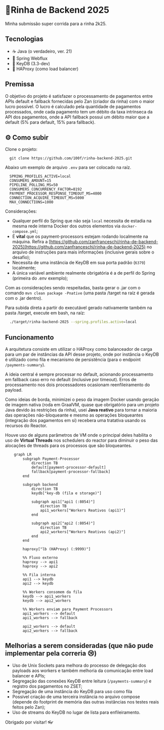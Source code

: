 # 🚀Rinha de Backend 2025

Minha submissão super corrida para a rinha 2k25.

## Tecnologias

- ☕ Java (o verdadeiro, ver. 21)
- 🥬 Spring Webflux
- 🍯 KeyDB (3.3-dev)
- 🔄 HAProxy (como load balancer)

## Premissa

O objetivo do projeto é satisfazer o processamento de pagamentos entre APIs default e fallback fornecidas pelo Zan (criador da rinha) com o maior lucro possível. 
O lucro é calculado pela quantidade de pagamentos processados, onde cada pagamento tem um débito da taxa intrínseca da API dos pagamentos, onde a API fallback possui um débito maior que a default (5% para default, 15% para fallback).

## ⚙️ Como subir

Clone o projeto: 

```shell 
  git clone https://github.com/100f/rinha-backend-2025.git
```

Abaixo um exemplo de arquivo `.env` para ser colocado na raíz.

```env
  SPRING_PROFILES_ACTIVE=local
  CONSUMERS_AMOUNT=15
  PIPELINE_POLLING_MS=50
  CONSUMERS_CONCURRENCY_FACTOR=8192
  PAYMENT_PROCESSOR_RESPONSE_TIMEOUT_MS=4000
  CONNECTION_ACQUIRE_TIMEOUT_MS=5000
  MAX_CONNECTIONS=1000
```

Considerações: 
- Qualquer perfil do Spring que não seja `local` necessita de estadia na mesma rede interna Docker dos outros elementos via `docker-compose.yml`;
- É **vital** que os payment-processors estejam rodando localmente na máquina. Refira a [https://github.com/zanfranceschi/rinha-de-backend-2025](https://github.com/zanfranceschi/rinha-de-backend-2025) no arquivo de instruções para mais informações (inclusive gerais sobre o desafio);
- Necessita de uma instância de KeyDB em sua porta padrão (`6379`) localmente;
- A única variável ambiente realmente obrigatória é a de perfil do Spring (primeira do .env exemplo);

Com as considerações sendo respeitadas, basta gerar o .jar com o comando `mvn clean package -Pnative` (uma pasta /target na raíz é gerada com o .jar dentro).

Para subida direta a partir do executável gerado nativamente também na pasta /target, execute em bash, na raíz:

```bash
  ./target/rinha-backend-2025 --spring.profiles.active=local
```

## Funcionamento

A arquitetura consiste em utilizar o HAProxy como balanceador de carga para um par de instâncias da API desse projeto, onde por instância o KeyDB é utilizado como fila e mecanismo de persistência (para o endpoint `/payments-summary`).

A ideia central é sempre processar no default, acionando processamento em fallback caso erro no default (inclusive por timeout). Erros de processamento nos dois processadores ocasionam reenfileiramento do payload.

Como ideias de borda, minimizei o peso da imagem Docker usando geração de imagem nativa (roda em GraalVM, quase que obrigatório para um projeto Java devido às restrições da rinha), usei **Java reativo** para tornar a maioria das operações não-bloqueante
e mesmo as operações bloqueantes (integração dos pagamentos em si) recebera uma tratativa usando os recursos do Reactor.

Houve uso de alguns parâmetros de VM onde o principal deles habilita o uso de **Virtual Threads** nos schedulers do reactor para diminuir
o peso das alocações de threads para os processos que são bloqueantes.

```mermaid
    graph LR
        subgraph Payment-Processor
            direction TB
            default[payment-processor-default]
            fallback[payment-processor-fallback]
        end

        subgraph backend
            direction TB
            keydb["key-db (fila e storage)"]

            subgraph api1["api1 (:8054)"]
                direction TB
                api1_workers["Workers Reativos (api1)"]
            end

            subgraph api2["api2 (:8054)"]
                direction TB
                api2_workers["Workers Reativos (api2)"]
            end
        end

        haproxy["lb (HAProxy) (:9999)"]

        %% Fluxo externo
        haproxy --> api1
        haproxy --> api2

        %% Fila interna
        api1 --> keydb
        api2 --> keydb

        %% Workers consomem da fila
        keydb --> api1_workers
        keydb --> api2_workers

        %% Workers enviam para Payment Processors
        api1_workers --> default
        api1_workers --> fallback

        api2_workers --> default
        api2_workers --> fallback

```

## Melhorias a serem consideradas (que não pude implementar pela correria 😢) 

- Uso de Unix Sockets para melhora do processo de delegação dos payloads aos workers e também melhoria da comunicação entre load balancer e APIs;
- Segregação das conexões KeyDB entre leitura (`/payments-summary`) e registro dos pagamentos no ZSET;
- Segregação de uma instância do KeyDB para uso como fila
- Possível criação de uma terceira instância no arquivo compose (depende do footprint de memória das outras instâncias nos testes reais feitos pelo Zan);
- Uso de streams do KeyDB no lugar de lista para enfileiramento.

Obrigado por visitar! 👓

